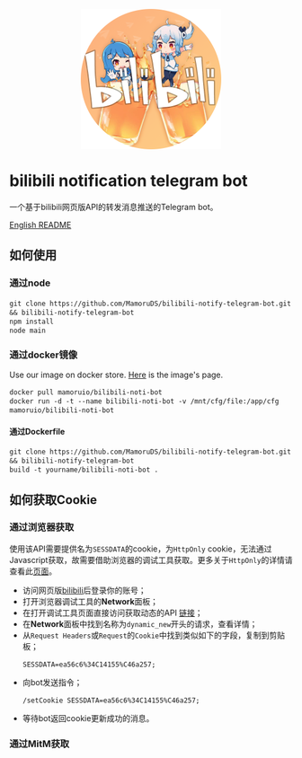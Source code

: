 <p align="center" style="align:center;height:250px;"><img width="250" src="https://github.com/MamoruDS/bilibili-notify-telegram-bot/raw/master/res/bilibili-noti-bot.png" alt="logo"></p>

# bilibili notification telegram bot
一个基于bilibili网页版API的转发消息推送的Telegram bot。 

[English README](README.md)
## 如何使用
### 通过node
```shell
git clone https://github.com/MamoruDS/bilibili-notify-telegram-bot.git && bilibili-notify-telegram-bot
npm install
node main
```
### 通过docker镜像
Use our image on docker store. [Here](https://store.docker.com/community/images/mamoruio/bilibili-noti-bot) is the image's page.
```shell
docker pull mamoruio/bilibili-noti-bot
docker run -d -t --name bilibili-noti-bot -v /mnt/cfg/file:/app/cfg mamoruio/bilibili-noti-bot
```
#### 通过Dockerfile
```
git clone https://github.com/MamoruDS/bilibili-notify-telegram-bot.git && bilibili-notify-telegram-bot
build -t yourname/bilibili-noti-bot .
```

## 如何获取Cookie
### 通过浏览器获取
使用该API需要提供名为`SESSDATA`的cookie，为`HttpOnly` cookie，无法通过Javascript获取，故需要借助浏览器的调试工具获取。更多关于`HttpOnly`的详情请查看此[页面](https://developer.mozilla.org/zh-CN/docs/Web/HTTP/Cookies#Cookie%E7%9A%84Secure_%E5%92%8CHttpOnly_%E6%A0%87%E8%AE%B0)。  
- 访问网页版[bilibili](https://www.bilibili.com)后登录你的账号；
- 打开浏览器调试工具的**Network**面板；
- 在打开调试工具页面直接访问获取动态的API [链接](https://api.vc.bilibili.com/dynamic_svr/v1/dynamic_svr/dynamic_new?uid=0&type=512)；
- 在**Network**面板中找到名称为`dynamic_new`开头的请求，查看详情；
- 从`Request Headers`或`Request`的`Cookie`中找到类似如下的字段，复制到剪贴板；
    ```
    SESSDATA=ea56c6%34C14155%C46a257;
    ```
- 向bot发送指令；
    ```
    /setCookie SESSDATA=ea56c6%34C14155%C46a257;
    ```
- 等待bot返回cookie更新成功的消息。
### 通过MitM获取